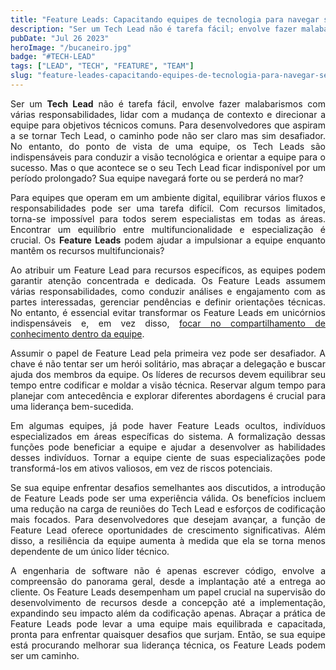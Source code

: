```yaml
---
title: "Feature Leads: Capacitando equipes de tecnologia para navegar sem problemas"
description: "Ser um Tech Lead não é tarefa fácil; envolve fazer malabarismos com várias responsabilidades, lidar com a mudança de contexto e direcionar a equipe para objetivos técnicos comuns."
pubDate: "Jul 26 2023"
heroImage: "/bucaneiro.jpg"
badge: "#TECH-LEAD"
tags: ["LEAD", "TECH", "FEATURE", "TEAM"]
slug: "feature-leades-capacitando-equipes-de-tecnologia-para-navegar-sem-problemas"
---
```


<p style="text-align: justify">
    Ser um <b>Tech Lead</b> não é tarefa fácil, envolve fazer malabarismos com várias responsabilidades, lidar com a mudança de contexto e direcionar a equipe para objetivos técnicos comuns.
    Para desenvolvedores que aspiram a se tornar Tech Lead, o caminho pode não ser claro mas sim desafiador. No entanto, do ponto de vista de uma equipe, os Tech Leads são indispensáveis para conduzir a visão tecnológica e orientar a equipe para o sucesso. Mas o que acontece se o seu Tech Lead ficar indisponível por um período prolongado? Sua equipe navegará forte ou se perderá no mar?
</p>

<p style="text-align: justify">
    Para equipes que operam em um ambiente digital, equilibrar vários fluxos e responsabilidades pode ser uma tarefa difícil. Com recursos limitados, torna-se impossível para todos serem especialistas em todas as áreas. Encontrar um equilíbrio entre multifuncionalidade e especialização é crucial. Os <b>Feature Leads</b> podem ajudar a impulsionar a equipe enquanto mantêm os recursos multifuncionais?
</p>

<p style="text-align: justify">
    Ao atribuir um Feature Lead para recursos específicos, as equipes podem garantir atenção concentrada e dedicada. Os Feature Leads assumem várias responsabilidades, como conduzir análises e engajamento com as partes interessadas, gerenciar pendências e definir orientações técnicas. No entanto, é essencial evitar transformar os Feature Leads em unicórnios indispensáveis e, em vez disso, <u>focar no compartilhamento de conhecimento dentro da equipe</u>.
</p>

<p style="text-align: justify">
    Assumir o papel de Feature Lead pela primeira vez pode ser desafiador. A chave é não tentar ser um herói solitário, mas abraçar a delegação e buscar ajuda dos membros da equipe. Os líderes de recursos devem equilibrar seu tempo entre codificar e moldar a visão técnica. Reservar algum tempo para planejar com antecedência e explorar diferentes abordagens é crucial para uma liderança bem-sucedida.
</p>

<p style="text-align: justify">
    Em algumas equipes, já pode haver Feature Leads ocultos, indivíduos especializados em áreas específicas do sistema. A formalização dessas funções pode beneficiar a equipe e ajudar a desenvolver as habilidades desses indivíduos. Tornar a equipe ciente de suas especializações pode transformá-los em ativos valiosos, em vez de riscos potenciais.
</p>

<p style="text-align: justify">
    Se sua equipe enfrentar desafios semelhantes aos discutidos, a introdução de Feature Leads pode ser uma experiência válida. Os benefícios incluem uma redução na carga de reuniões do Tech Lead e esforços de codificação mais focados. Para desenvolvedores que desejam avançar, a função de Feature Lead oferece oportunidades de crescimento significativas. Além disso, a resiliência da equipe aumenta à medida que ela se torna menos dependente de um único líder técnico.
</p>

<p style="text-align: justify">
    A engenharia de software não é apenas escrever código, envolve a compreensão do panorama geral, desde a implantação até a entrega ao cliente. Os Feature Leads desempenham um papel crucial na supervisão do desenvolvimento de recursos desde a concepção até a implementação, expandindo seu impacto além da codificação apenas. Abraçar a prática de Feature Leads pode levar a uma equipe mais equilibrada e capacitada, pronta para enfrentar quaisquer desafios que surjam. Então, se sua equipe está procurando melhorar sua liderança técnica, os Feature Leads podem ser um caminho.
</p>